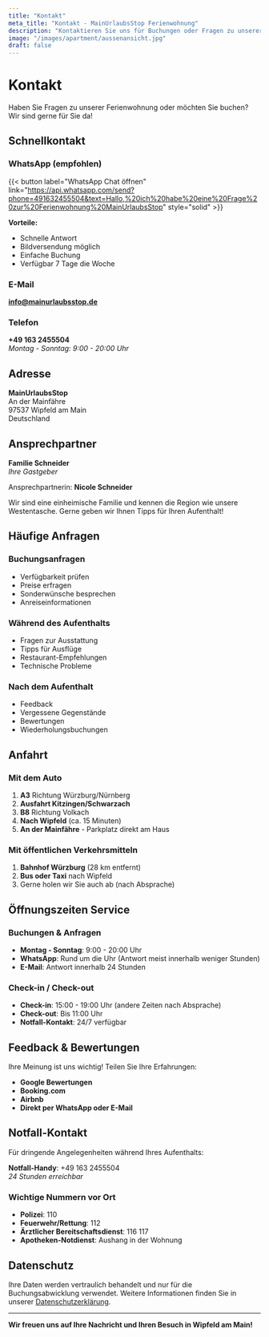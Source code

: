 ```yaml
---
title: "Kontakt"
meta_title: "Kontakt - MainUrlaubsStop Ferienwohnung"
description: "Kontaktieren Sie uns für Buchungen oder Fragen zu unserer Ferienwohnung in Wipfeld am Main. WhatsApp, E-Mail oder Telefon."
image: "/images/apartment/aussenansicht.jpg"
draft: false
---
```


# Kontakt

Haben Sie Fragen zu unserer Ferienwohnung oder möchten Sie buchen? Wir sind gerne für Sie da!

## Schnellkontakt

### WhatsApp (empfohlen)
{{< button label="WhatsApp Chat öffnen" link="https://api.whatsapp.com/send?phone=491632455504&text=Hallo,%20ich%20habe%20eine%20Frage%20zur%20Ferienwohnung%20MainUrlaubsStop" style="solid" >}}

**Vorteile:**
- Schnelle Antwort
- Bildversendung möglich
- Einfache Buchung
- Verfügbar 7 Tage die Woche

### E-Mail
**info@mainurlaubsstop.de**

### Telefon
**+49 163 2455504**  
*Montag - Sonntag: 9:00 - 20:00 Uhr*

## Adresse

**MainUrlaubsStop**  
An der Mainfähre  
97537 Wipfeld am Main  
Deutschland

## Ansprechpartner

**Familie Schneider**  
*Ihre Gastgeber*

Ansprechpartnerin: **Nicole Schneider**

Wir sind eine einheimische Familie und kennen die Region wie unsere Westentasche. Gerne geben wir Ihnen Tipps für Ihren Aufenthalt!

## Häufige Anfragen

### Buchungsanfragen
- Verfügbarkeit prüfen
- Preise erfragen
- Sonderwünsche besprechen
- Anreiseinformationen

### Während des Aufenthalts
- Fragen zur Ausstattung
- Tipps für Ausflüge
- Restaurant-Empfehlungen
- Technische Probleme

### Nach dem Aufenthalt
- Feedback
- Vergessene Gegenstände
- Bewertungen
- Wiederholungsbuchungen

## Anfahrt

### Mit dem Auto
1. **A3** Richtung Würzburg/Nürnberg
2. **Ausfahrt Kitzingen/Schwarzach**
3. **B8** Richtung Volkach
4. **Nach Wipfeld** (ca. 15 Minuten)
5. **An der Mainfähre** - Parkplatz direkt am Haus

### Mit öffentlichen Verkehrsmitteln
1. **Bahnhof Würzburg** (28 km entfernt)
2. **Bus oder Taxi** nach Wipfeld
3. Gerne holen wir Sie auch ab (nach Absprache)

## Öffnungszeiten Service

### Buchungen & Anfragen
- **Montag - Sonntag**: 9:00 - 20:00 Uhr
- **WhatsApp**: Rund um die Uhr (Antwort meist innerhalb weniger Stunden)
- **E-Mail**: Antwort innerhalb 24 Stunden

### Check-in / Check-out
- **Check-in**: 15:00 - 19:00 Uhr (andere Zeiten nach Absprache)
- **Check-out**: Bis 11:00 Uhr
- **Notfall-Kontakt**: 24/7 verfügbar


## Feedback & Bewertungen

Ihre Meinung ist uns wichtig! Teilen Sie Ihre Erfahrungen:

- **Google Bewertungen**
- **Booking.com**
- **Airbnb**
- **Direkt per WhatsApp oder E-Mail**

## Notfall-Kontakt

Für dringende Angelegenheiten während Ihres Aufenthalts:

**Notfall-Handy**: +49 163 2455504  
*24 Stunden erreichbar*

### Wichtige Nummern vor Ort
- **Polizei**: 110
- **Feuerwehr/Rettung**: 112
- **Ärztlicher Bereitschaftsdienst**: 116 117
- **Apotheken-Notdienst**: Aushang in der Wohnung

## Datenschutz

Ihre Daten werden vertraulich behandelt und nur für die Buchungsabwicklung verwendet. Weitere Informationen finden Sie in unserer [Datenschutzerklärung](/datenschutz).

---

**Wir freuen uns auf Ihre Nachricht und Ihren Besuch in Wipfeld am Main!**